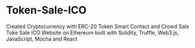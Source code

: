 # Token-Sale-ICO
Created Cryptocurrency with ERC-20 Token Smart Contact and Crowd Sale Toke Sale ICO Website on Ethereum built with Solidity, Truffle, Web3.js, JavaScript, Mocha and React
